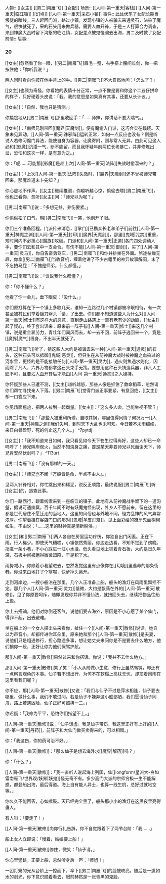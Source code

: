 人物:: [[女主]] [[男二|南雁飞]] [[女配]]
场景:: [[人间-第一重天|客栈]] [[人间-第一重天|临江镇]] [[幻境]] [[人间-第一重天|采石小镇]]
事件:: 此处伏笔了女配长期当叛徒的暗线，三人赶回门派，路过小镇，发现小镇的人被骗去采通灵石，沾染了魔气，很快就死了，采的石头用来做兵器，需要人血开锋，于是三人打算合力调查，来到神魔大战时留下沟壑的临江镇，女配差点被鬼怪骗去出海，男二及时救了女配
前情:: 
后事:: 


### 20

[[女主]]忽然看了你一眼，[[男二|南雁飞]]眉毛一蹙，右手搭上腰间长剑，你一把按住他：「你听我说！」

两人同时看向你按在他手背上的手。[[男二|南雁飞]]不大自然地问：「怎么了？」

[[女主]]也颇为奇怪，你看她的表情十分正常，一点不像是要和你这个二五仔拼命的样子，只好硬着头皮说：「我、我的意思是如果真有其事，还要从长计议。」

[[女主]]：「自然，我也只是猜测。」

你尴尬地从[[男二|南雁飞]]那里收回手：「……师妹，你讲话不要大喘气。」

[[女主]]：「南师兄刚带回[[魔界|天魔剑]]，便有魔偷入门派，这巧合实在蹊跷。天象未见异动，[[人间-第一重天|诛邪阵]]运转正常，如何一点反应也没有？倒是听说人若修习魔门异法，能使自身为容器，让魔寄附，则与常人无异。由此可见这人必和[[影魔]]沆瀣一气，断不能留。而且我怀疑年前两位长老暴亡，并非修炼出岔，恐怕和这次一样，是有意为之。」

你：「呃……可能那[[影魔]]是趁上次[[人间-第一重天|法阵]]失效时偷溜来的？」

[[女主]]：「上次[[人间-第一重天|法阵]]失效时，[[魔界|天魔剑]]还不曾被师兄带回来，那魔难道未卜先知？」

你心虚地不作声。[[女主]]继续推测，你越听越心惊，偷偷去瞟[[男二|南雁飞]]，他也正看你，忽听[[女主]]问：「师兄以为呢？」

[[男二|南雁飞]]说：「多想无益，养伤要紧。」

你偷偷松了口气，朝[[男二|南雁飞]]一笑，他别开了眼。

你们三个准备回程，门派传来消息，[[掌门]]已携众长老和弟子们前往[[人间-第一重天|神魔之渊]][[人间-第一重天|封印]][[魔界|天魔剑]]，那里[[鬼域|咒禁]]重重，短时间内不必担心[[魔族]]攻破。门派和[[人间-第一重天|正道]]各门四处调动人手，要你们去和其中一支会合。有伤不能[[人间-第一重天|御剑]]，买了[[人间-第一重天|灵马]]，你自告奋勇驾车，[[男二|南雁飞]]和你并排坐在外面。旅途枯燥无趣，你拿[[男二|南雁飞]]当收音机，缠着他讲了不少古籍里的神异故事解闷，末了不忘拍马屁：「不愧是师弟，什么都懂。」

[[男二|南雁飞]]说：「谁说我什么都懂？」

你：「你不懂什么？」

他看了你一会儿，垂下眼皮：「没什么。」

你们原打算在下一个镇上多歇几天，谁知一连路过几个村镇都被冷眼相待，有一次甚至被村民们举着镰刀斧头「请」了出去。你们都不知道这些人为什么对[[人间-第一重天|修士]]有这样大的恶意，直到走山路遇上一窝有老有少的劫匪，[[女主]]起了疑心，终于套出话来：原来前一阵子有[[人间-第一重天|修士]]来这几个村镇，说是重金雇劳力，青壮年们闻风而去，却一去不回，前阵子逃回来一个，竟是[[魔界|魔气]]缠身，不出半天就死了。

[[男二|南雁飞]]听了，猜这些人大约是被骗去采一种[[人间-第一重天|通灵]]的石头，这种石头可以抵御[[鬼域|恶灵]]，但只生在从前神魔大战时被神魔之血染过的河水里，更怪的是不能接触任何[[人间-第一重天|灵力]]，遇火则焦遇水则化，因而除了凡人，六界万物都拿这石头束手无策。要想用这种石头铸造兵器，非凡人工匠不可，且要沾人血开锋后才能由[[人间-第一重天|通灵]]之人操持。

你怀疑那些人已遭不测，[[女主]]越听越怒，那些人像是抓住了救命稻草，忽然请你们帮忙寻找亲人下落。[[男二|南雁飞]]觉得门派正事要紧，有意回绝，[[女主]]却一口答应下来。

你见场面尴尬，把两人拉到一起商量。[[女主]]：「这么多人命，岂能坐视不管？」

[[男二|南雁飞]]：「那些人被重利所诱，自取其祸，哪里值得同情？何况万一[[人间-第一重天|神魔之渊]]我们失利，到时天下大乱也未可知。今日若不未雨绸缪，来日白骨盈野，死的何止这几个人。」 ^7pytdj

[[女主]]：「我不知道来日如何，我只看见如今天下苍生过得尚好，这些人却已一命呜呼了！师兄隔岸观火，当然不知烧身之痛，要是某天非要师兄以死而谢天下，师兄肯安然伏剑吗？」 ^113urt

[[男二|南雁飞]]：「没有那样的一天。」

[[女主]]：「师兄岂不闻『万般皆是命，半点不由人』。」

见两人针锋相对，你忙跳出来和稀泥，说反正顺路，最终说服[[男二|南雁飞]]听[[女主]]的，追查此事。

你们一路西行，跟着线索来到一座临江的镇子。此地有从前神魔战争留下的一道沟壑，据说可通幽冥，百千年间不时有妖魔鬼怪出现，外乡人不愿前来，留在这里的都是世代居住不愿迁走的当地人。这里的风俗也与外地不同，怪力乱神的风气异常浓厚。你望着挂在客店门口的那对[[鬼域|羊皮灯笼]]，见上面彩绘的獠牙鬼面栩栩如生，不由说：「……这里的财神真是清新脱俗。」

[[女主]]和[[男二|南雁飞]]两人各自在房里运功疗伤，你独自出门闲逛。正在下雨，行人稀少。即使天气糟糕，小镇依然秀丽，你边走边看，不知不觉到了傍晚。拐进一条小巷，不小心踩进一汪小水洼，低头看见地上铺着青石板，大约是日久年深，石板中间被磨得微微凹陷，于是积了水。

雨势减小，你顺着小巷望进去，忽然发觉这里有点像你在[[幻境]]里逃命的那条街巷。你没来由地打了个寒噤，快步掉头离开。

走到河岸边，一艘小船泊在那里，几个人正准备上船，船头的渔灯在风雨里飘摇不定。那几个人[[人间-第一重天|灵力]]低微，大约是飘荡在外的[[人间-第一重天|散修]]，见了你原要呵斥，随即发现你并非不懂仙法，就扭回头去，继续把物品往船上搬。

你上去搭讪，他们对你倒还客气，说他们要去海外，原因是不小心惹了某个仙门，得罪不起，出去避难。

坐在船上的一个女人探出头来看你，扯住一个[[人间-第一重天|散修]]说话。她自以为声音小，却都传进你耳朵里，原来她和那个[[人间-第一重天|散修]]是夫妻，说他们只是粗通修行，担心路遥多事，想让她丈夫来问你是不是要去什么地方，他们捎你一段，正好让你为他们保驾护航。

那[[人间-第一重天|散修]]果然过来和你搭话。你说：「我并不去什么地方。」

那[[人间-第一重天|散修]]笑了笑：「小人从前做小生意，修行上虽然驽钝，却还有一点察言观色的本事。仙子若不想出行，为何不在软榻上高枕无忧，却顶着风雨在这里看我们呢？」

你不应，那[[人间-第一重天|散修]]又说：「我们与仙子不过是萍水相逢，仙子要去哪里、做什么事，我们不敢过问。若是仙子不嫌弃这小船鄙陋，我们愿请仙子同舟，路上若遇凶险，仙子正好可照拂一二。」

你迟疑：「我修为平平，恐怕你们指望不上。」

[[人间-第一重天|散修]]说：「仙子谦虚。我见仙子带伤，我这里正好有上好的[[人间-第一重天|丹药]]，前阵子和大仙门做买卖得来的，可以相赠。」

你：「我这伤，你的药可治不好。」

[[人间-第一重天|散修]]：「那么仙子是想去海外求[[魔界|解药]]吗？」

你：「什么？」

[[人间-第一重天|散修]]：「我一直听人说起海上列国，仙[[longform/星派大-白如霜南雁飞/世界观/妖界|妖鬼]]怪无奇不有。多少高门大派的宗师穷极一生不能解惑，都登船出海，最后得道。海上自有能人异士，也算一线生机，总好过就地空等。」

你久久不能回答，心如擂鼓。天已经完全黑了，船头那小小的渔灯在这黑夜里亮得蛊人。

有人叫：「要走了！」

[[人间-第一重天|散修]]向你行礼告辞，你不自觉跟着下了两节台阶：「我……」

船上女人立即说：「慢着，姑娘要上船！」

[[人间-第一重天|散修]]停住，微笑：「仙子请。」

你心里猛跳，正要上船，忽然听身后一声：「师姐！」

一团灯笼的光从台阶上一掠而下，伞下[[男二|南雁飞]]的脸被映亮，随后是一道如水的剑光，你下意识顺着看去，眼前赫然是一张青黑的鬼脸。